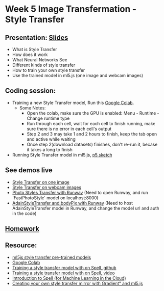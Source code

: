 # Week 5 Image Transfermation - Style Transfer

## Presentation: [Slides](https://docs.google.com/presentation/d/1QJumvGwCzErFJFva2LnqNLUmIDp_uz83fPWC6iCR3l0/edit?usp=sharing)
- What is Style Transfer
- How does it work
- What Neural Networks See
- Different kinds of style transfer
- How to train your own style transfer
- Use the trained model in ml5.js (one image and webcam images)

## Coding session:
- Training a new Style Transfer model, Run this [Google Colab](https://colab.research.google.com/drive/1TZNdhoUEBoxQqY5EFloZcuyYUs9oNQ-g?usp=sharing).
  - Some Notes:
    - Open the colab, make sure the GPU is enabled: Menu - Runtime - Change runtime type
    - Run through each cell, wait for each cell to finish running, make sure there is no error in each cell's output
    - Step 2 and 3 may take 1 and 2 hours to finish, keep the tab open and active while waiting
    - Once step 2(download datasets) finishes, don't re-run it, becase it takes a long to finish
- Running Style Transfer model in ml5.js, [p5 sketch](https://editor.p5js.org/yining/sketches/1DBFHwte2)


## See demos live
- [Style Transfer on one image](https://yining1023.github.io/machine-learning-for-the-web/week5-styleTransfer/styleTransfer-ml5/StyleTransfer_Image/)
- [Style Transfer on webcam images](https://yining1023.github.io/machine-learning-for-the-web/week5-styleTransfer/styleTransfer-ml5/StyleTransfer_Video/)
- [Photo Styles Transfer with Runway](https://yining1023.github.io/machine-learning-for-the-web/week5-styleTransfer/photostylestansfer/) (Need to open Runway, and run 'FastPhotoStyle' model on localhost:8000)
- [AdainStyleTransfer and bodyPix with Runway](https://yining1023.github.io/machine-learning-for-the-web/week5-styleTransfer/photostylestansfer/) (Need to host AdainStyleTransfer model in Runway, and change the model url and auth in the code)

## [Homework](https://github.com/yining1023/machine-learning-for-the-web/wiki/Week-5-2020-fall)

## Resource:
- [ml5js style transfer pre-trained models](https://github.com/ml5js/ml5-data-and-models/tree/master/models/style-transfer)
- [Google Colab](https://colab.research.google.com/)
- [Training a style transfer model with on Spell, github](https://github.com/yining1023/styleTransfer_spell)
- [Training a style transfer model with on Spell, video](https://youtu.be/STHRNIJc-vI)
- [Introduction to Spell (for Machine Learning in the Cloud)](https://youtu.be/ggBOAPtFjYU)
- [Creating your own style transfer mirror with Gradient° and ml5.js](https://blog.paperspace.com/creating-your-own-style-transfer-mirror/)
